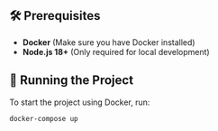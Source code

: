 ## 🛠 Prerequisites

- **Docker** (Make sure you have Docker installed)
- **Node.js 18+** (Only required for local development)

## 🚀 Running the Project

To start the project using Docker, run:

```sh
docker-compose up
```

